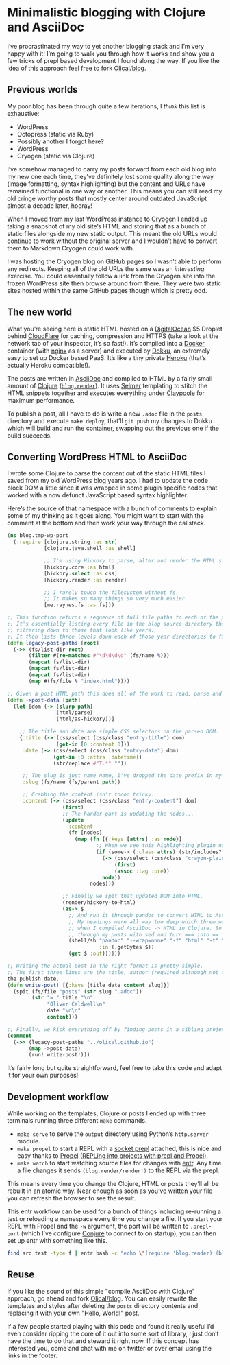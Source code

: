# Minimalistic blogging with Clojure and AsciiDoc

I’ve procrastinated my way to yet another blogging stack and I’m very happy with it! I’m going to walk you through how it works and show you a few tricks of prepl based development I found along the way. If you like the idea of this approach feel free to fork [Olical/blog](https://github.com/Olical/blog).

## Previous worlds

My poor blog has been through quite a few iterations, I _think_ this list is exhaustive:

* WordPress
* Octopress (static via Ruby)
* Possibly another I forgot here?
* WordPress
* Cryogen (static via Clojure)

I’ve somehow managed to carry my posts forward from each old blog into my new one each time, they’ve definitely lost some quality along the way (image formatting, syntax highlighting) but the content and URLs have remained functional in one way or another. This means you can still read my old cringe worthy posts that mostly center around outdated JavaScript almost a decade later, hooray!

When I moved from my last WordPress instance to Cryogen I ended up taking a snapshot of my old site’s HTML and storing that as a bunch of static files alongside my new static output. This meant the old URLs would continue to work without the original server and I wouldn’t have to convert them to Markdown Cryogen could work with.

I was hosting the Cryogen blog on GitHub pages so I wasn’t able to perform any redirects. Keeping all of the old URLs the same was an _interesting_ exercise. You could essentially follow a link from the Cryogen site into the frozen WordPress site then browse around from there. They were two static sites hosted within the same GitHub pages though which is pretty odd.

## The new world

What you’re seeing here is static HTML hosted on a [DigitalOcean](https://m.do.co/c/e643aa564b21) $5 Droplet behind [CloudFlare](https://www.cloudflare.com) for caching, compression and HTTPS (take a look at the network tab of your inspector, it’s so fast!). It’s compiled into a [Docker](https://www.docker.com/) container (with [nginx](https://www.nginx.com/) as a server) and executed by [Dokku](http://dokku.viewdocs.io/dokku/), an extremely easy to set up Docker based PaaS. It’s like a tiny private [Heroku](https://www.heroku.com/) (that’s actually Heroku compatible!).

The posts are written in [AsciiDoc](http://asciidoc.org/) and compiled to HTML by a fairly small amount of [Clojure](https://clojure.org/) ([`blog.render`](https://github.com/Olical/blog/blob/4340d5c84fc4777db1ef71db451a059444473acf/src/blog/render.clj)). It uses [Selmer](https://github.com/yogthos/Selmer) templating to stitch the HTML snippets together and executes everything under [Claypoole](https://github.com/TheClimateCorporation/claypoole) for maximum performance.

To publish a post, all I have to do is write a new `.adoc` file in the `posts` directory and execute `make deploy`, that’ll `git push` my changes to Dokku which will build and run the container, swapping out the previous one if the build succeeds.

## Converting WordPress HTML to AsciiDoc

I wrote some Clojure to parse the content out of the static HTML files I saved from my old WordPress blog years ago. I had to update the code block DOM a little since it was wrapped in some plugin specific nodes that worked with a now defunct JavaScript based syntax highlighter.

Here’s the source of that namespace with a bunch of comments to explain some of my thinking as it goes along. You might want to start with the comment at the bottom and then work your way through the callstack.
```clojure
(ns blog.tmp-wp-port
  (:require [clojure.string :as str]
            [clojure.java.shell :as shell]

            ;; I'm using Hickory to parse, alter and render the HTML source.
            [hickory.core :as html]
            [hickory.select :as css]
            [hickory.render :as render]

            ;; I rarely touch the filesystem without fs.
            ;; It makes so many things so very much easier.
            [me.raynes.fs :as fs]))

;; This function returns a sequence of full file paths to each of the post HTML files.
;; It's essentially listing every file in the blog source directory then
;; filtering down to those that look like years.
;; It then lists three levels down each of those year directories to find all of the posts.
(defn legacy-post-paths [root]
  (->> (fs/list-dir root)
       (filter #(re-matches #"\d\d\d\d" (fs/name %)))
       (mapcat fs/list-dir)
       (mapcat fs/list-dir)
       (mapcat fs/list-dir)
       (map #(fs/file % "index.html"))))

;; Given a post HTML path this does all of the work to read, parse and update it.
(defn ->post-data [path]
  (let [dom (-> (slurp path)
                (html/parse)
                (html/as-hickory))]

    ;; The title and date are simple CSS selectors on the parsed DOM.
    {:title (-> (css/select (css/class "entry-title") dom)
                (get-in [0 :content 0]))
     :date (-> (css/select (css/class "entry-date") dom)
               (get-in [0 :attrs :datetime])
               (str/replace #"T.*" ""))

     ;; The slug is just name name, I've dropped the date prefix in my new blog.
     :slug (fs/name (fs/parent path))

     ;; Grabbing the content isn't toooo tricky.
     :content (-> (css/select (css/class "entry-content") dom)
                  (first)
                  ;; The harder part is updating the nodes...
                  (update
                    :content
                    (fn [nodes]
                      (map (fn [{:keys [attrs] :as node}]
                             ;; When we see this highlighting plugin node we extract the plain source code.
                             (if (some-> (:class attrs) (str/includes? "crayon-syntax"))
                               (-> (css/select (css/class "crayon-plain") node)
                                   (first)
                                   (assoc :tag :pre))
                               node))
                           nodes)))

                  ;; Finally we spit that updated DOM into HTML.
                  (render/hickory-to-html)
                  (as-> $
                    ;; And run it through pandoc to convert HTML to AsciiDoc.
                    ;; My headings were all way too deep which threw warnings
                    ;; when I compiled AsciiDoc -> HTML in Clojure. So I had to go
                    ;; through my posts with sed and turn === into == for example.
                    (shell/sh "pandoc" "--wrap=none" "-f" "html" "-t" "asciidoc"
                              :in (.getBytes $))
                    (get $ :out)))}))

;; Writing the actual post in the right format is pretty simple.
;; The first three lines are the title, author (required although not used) and
the publish date.
(defn write-post! [{:keys [title date content slug]}]
  (spit (fs/file "posts" (str slug ".adoc"))
        (str "= " title "\n"
             "Oliver Caldwell\n"
             date "\n\n"
             content)))

;; Finally, we kick everything off by finding posts in a sibling project I have cloned locally.
(comment
  (->> (legacy-post-paths "../olical.github.io")
       (map ->post-data)
       (run! write-post!)))
```

It’s fairly long but quite straightforward, feel free to take this code and adapt it for your own purposes!

## Development workflow

While working on the templates, Clojure or posts I ended up with three terminals running three different `make` commands.

* `make serve` to serve the `output` directory using Python’s `http.server` module.
* `make propel` to start a REPL with a [socket prepl](https://oli.me.uk/clojure-socket-prepl-cookbook) attached, this is nice and easy thanks to [Propel](https://github.com/Olical/propel) ([REPLing into projects with prepl and Propel](https://oli.me.uk/repling-into-projects-with-prepl-and-propel/)).
* `make watch` to start watching source files for changes with [entr](http://eradman.com/entrproject/). Any time a file changes it sends `(blog.render/render!)` to the REPL via the prepl.

This means every time you change the Clojure, HTML or posts they’ll all be rebuilt in an atomic way. Near enough as soon as you’ve written your file you can refresh the browser to see the result.

This entr workflow can be used for a bunch of things including re-running a test or reloading a namespace every time you change a file. If you start your REPL with Propel and the `-w` argument, the port will be written to `.prepl-port` (which I’ve configure [Conjure](https://github.com/Olical/conjure) to connect to on startup), you can then set up entr with something like this.

```bash
find src test -type f | entr bash -c "echo \"(require 'blog.render) (blog.render/render!) :repl/quit\" | netcat localhost \$(cat .prepl-port)"
```

## Reuse

If you like the sound of this simple "compile AsciiDoc with Clojure" approach, go ahead and fork [Olical/blog](https://github.com/Olical/blog). You can easily rewrite the templates and styles after deleting the `posts` directory contents and replacing it with your own "Hello, World!" post.

If a few people started playing with this code and found it really useful I’d even consider ripping the core of it out into some sort of library, I just don’t have the time to do that and steward it right now. If this concept has interested you, come and chat with me on twitter or over email using the links in the footer.
